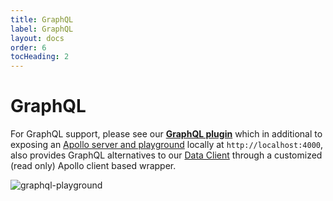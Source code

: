```yaml
---
title: GraphQL
label: GraphQL
layout: docs
order: 6
tocHeading: 2
---
```


# GraphQL

For GraphQL support, please see our [**GraphQL plugin**](https://github.com/ProjectEvergreen/greenwood/tree/master/packages/plugin-graphql) which in additional to exposing an [Apollo server and playground](https://www.apollographql.com/docs/apollo-server/) locally at `http://localhost:4000`, also provides GraphQL alternatives to our [Data Client](/docs/content-as-data/data-client/) through a customized (read only) Apollo client based wrapper.

![graphql-playground](/assets/docs/graphql-playground.png)

